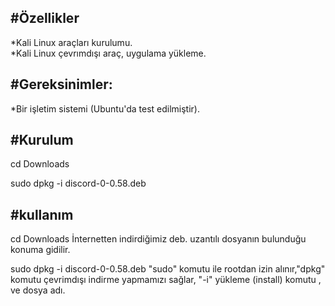 #Özellikler
-
*Kali Linux araçları kurulumu. <br/>
*Kali Linux çevrımdışı araç, uygulama yükleme.



#Gereksinimler:
-
*Bir işletim sistemi (Ubuntu'da test edilmiştir).


#Kurulum
-
cd Downloads <br/>

sudo dpkg -i discord-0-0.58.deb  

#kullanım
-
cd Downloads  İnternetten indirdiğimiz deb. uzantılı dosyanın bulunduğu konuma gidilir. <br/>

sudo dpkg -i discord-0-0.58.deb "sudo" komutu ile rootdan izin alınır,"dpkg" komutu çevrimdışı indirme yapmamızı sağlar, "-i" yükleme (install) komutu , ve dosya adı.





